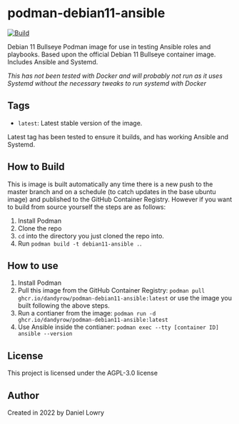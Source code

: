 # podman-debian11-ansible
[![Build](https://github.com/dandyrow/podman-debian11-ansible/actions/workflows/CI-CD.yml/badge.svg?branch=master)](https://github.com/dandyrow/podman-debian11-ansible/actions/workflows/CI-CD.yml)

Debian 11 Bullseye Podman image for use in testing Ansible roles and playbooks. Based upon the official Debian 11 Bullseye container image. Includes Ansible and Systemd.

*This has not been tested with Docker and will probably not run as it uses Systemd without the necessary tweaks to run systemd with Docker*

## Tags

- `latest`: Latest stable version of the image.

Latest tag has been tested to ensure it builds, and has working Ansible and Systemd.

## How to Build

This is image is built automatically any time there is a new push to the master branch and on a schedule (to catch updates in the base ubuntu image) and published to the GitHub Container Registry. However if you want to build from source yourself the steps are as follows:

1. Install Podman
2. Clone the repo
3. `cd` into the directory you just cloned the repo into.
4. Run `podman build -t debian11-ansible .`.

## How to use

1. Install Podman
2. Pull this image from the GitHub Container Registry: `podman pull ghcr.io/dandyrow/podman-debian11-ansible:latest` or use the image you built following the above steps.
3. Run a contianer from the image: `podman run -d ghcr.io/dandyrow/podman-debian11-ansible:latest`
4. Use Ansible inside the contianer: `podman exec --tty [container ID] ansible --version`

## License

This project is licensed under the AGPL-3.0 license 

## Author

Created in 2022 by Daniel Lowry